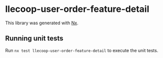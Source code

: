 # llecoop-user-order-feature-detail

This library was generated with [Nx](https://nx.dev).

## Running unit tests

Run `nx test llecoop-user-order-feature-detail` to execute the unit tests.
